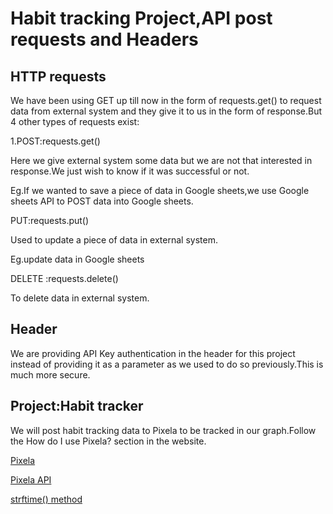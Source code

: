 # Habit tracking Project,API post requests and Headers

## HTTP requests

We have been using GET up till now in the form of requests.get() to request data from external system and they give it to us in the form of response.But 4 other types of requests exist:

1.POST:requests.get()

Here we give external system some data but we are not that interested in response.We just wish to know if it was successful or not.

Eg.If we wanted to save a piece of data in Google sheets,we use Google sheets API to POST data into Google sheets.

PUT:requests.put()

Used to update a piece of data in external system.

Eg.update data in Google sheets

DELETE :requests.delete()

To delete data in external system.

## Header

We are providing API Key authentication in the header for this project instead of providing it as a parameter as we used to do so previously.This is much more secure.

## Project:Habit tracker

We will post habit tracking data to Pixela to be tracked in our graph.Follow the How do I use Pixela? section in the website.

[Pixela](https://pixe.la/)

[Pixela API](https://docs.pixe.la/)

[strftime() method](https://www.w3schools.com/python/python_datetime.asp)

